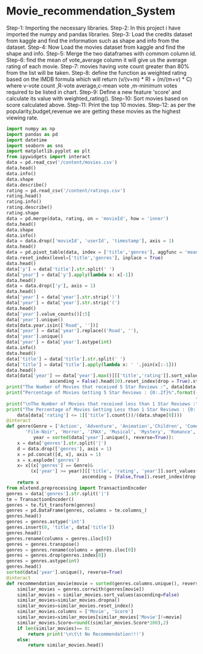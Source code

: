 # Movie_recommendation_System
Step-1: Importing the necessary libraries.
Step-2: In this project i have imported the numpy and pandas libraries.
Step-3: Load the credits dataset from kaggle and find the information such as shape and info from the dataset.
Step-4: Now Load the movies dataset from kaggle and find the shape and info.
Step-5: Merge the two dataframes with commom column id.
Step-6: find the mean of vote_average column it will give us the average rating of each movie.
Step-7: movies having vote count greater than 80% from the list will be taken.
Step-8: define the function as weighted rating based on the IMDB formula which will return (v/(v+m) * R) + (m/(m+v) * C) where v-vote count ,R-vote average,c-mean vote ,m-minimum votes required to be listed in chart.
Step-9: Define a new feature 'score' and calculate its value with weighted_rating().
Step-10: Sort movies based on score calculated above.
Step-11: Print the top 10 movies.
Step-12: as per the popularity,budget,revenue we are getting these movies as the highest viewing rate.
```python
import numpy as np
import pandas as pd
import datetime
import seaborn as sns
import matplotlib.pyplot as plt
from ipywidgets import interact
data = pd.read_csv('/content/movies.csv')
data.head()
data.info()
data.shape
data.describe()
rating = pd.read_csv('/content/ratings.csv')
rating.head()
rating.info()
rating.describe()
rating.shape
data = pd.merge(data, rating, on = 'movieId', how = 'inner')
data.head()
data.shape
data.info()
data = data.drop(['movieId', 'userId', 'timestamp'], axis = 1)
data.head()
data = pd.pivot_table(data, index = ['title','genres'], aggfunc = 'mean')
data.reset_index(level=['title','genres'], inplace = True)
data.head()
data['y'] = data['title'].str.split(' ')
data['year'] = data['y'].apply(lambda x: x[-1])
data.head()
data = data.drop(['y'], axis = 1)
data.head()
data['year'] = data['year'].str.strip(')')
data['year'] = data['year'].str.strip('(')
data.head()
data['year'].value_counts()[:5]
data['year'].unique()
data[data.year.isin(['Road', ''])]
data['year'] = data['year'].replace(('Road', ''),                                   ('2015','2011'))
data['year'].unique()
data['year'] = data['year'].astype(int)
data.info()
data.head()
data['title'] = data['title'].str.split(' ')
data['title'] = data['title'].apply(lambda x: ' '.join(x[:-1]))
data.head()
data[data['year'] == data['year'].max()][['title','rating']].sort_values(by = 'rating',
                ascending = False).head(10).reset_index(drop = True).style.background_gradient(cmap = 'Wistia')
print("The Number of Movies that received 5 Star Reviews :", data[data['rating'] == 5]['title'].count())
print("Percentage of Movies Getting 5 Star Reviews : {0:.2f}%".format((data[data['rating'] == 5]['title'].count())/
                                                                      (data.shape[0])))
print("\nThe Number of Movies that received less than 1 Star Reviews :", data[data['rating'] <= 1]['title'].count())
print("The Percentage of Movies Getting Less than 1 Star Reviews : {0:.2f}%".format((
    data[data['rating'] <= 1]['title'].count())/(data.shape[0])))
@interact
def genre(Genre = ['Action', 'Adventure', 'Animation','Children', 'Comedy', 'Crime', 'Documentary', 'Drama', 'Fantasy',
       'Film-Noir', 'Horror', 'IMAX', 'Musical', 'Mystery', 'Romance','Sci-Fi', 'Thriller', 'War', 'Western'],
          year = sorted(data['year'].unique(), reverse=True)):
    x = data['genres'].str.split('|')
    d = data.drop(['genres'], axis = 1)
    x = pd.concat([d, x], axis = 1)
    x = x.explode('genres')
    x= x[(x['genres'] == Genre)& 
         (x['year'] >= year)][['title', 'rating', 'year']].sort_values(by = ['rating','year'],
                            ascending = [False,True]).reset_index(drop = True).head(10)
    return x
from mlxtend.preprocessing import TransactionEncoder
genres = data['genres'].str.split('|')
te = TransactionEncoder()
genres = te.fit_transform(genres)
genres = pd.DataFrame(genres, columns = te.columns_)
genres.head()
genres = genres.astype('int')
genres.insert(0, 'title', data['title'])
genres.head()
genres.rename(columns = genres.iloc[0])
genres = genres.transpose()
genres = genres.rename(columns = genres.iloc[0])
genres = genres.drop(genres.index[0])
genres = genres.astype(int)
genres.head()
sorted(data['year'].unique(), reverse=True)
@interact
def recommendation_movie(movie = sorted(genres.columns.unique(), reverse=False)):    
    similar_movies = genres.corrwith(genres[movie])
    similar_movies = similar_movies.sort_values(ascending=False)
    similar_movies=similar_movies.dropna()
    similar_movies=similar_movies.reset_index()
    similar_movies.columns = ['Movie', 'Score']
    similar_movies=similar_movies[similar_movies['Movie']!=movie]
    similar_movies.Score=round((similar_movies.Score*100),2)
    if len(similar_movies)== 0:
        return print('\n\t\t No Recommendation!!!')
    else:
        return similar_movies.head()
```
